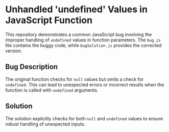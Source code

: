 # Unhandled 'undefined' Values in JavaScript Function

This repository demonstrates a common JavaScript bug involving the improper handling of `undefined` values in function parameters. The `bug.js` file contains the buggy code, while `bugSolution.js` provides the corrected version.

## Bug Description
The original function checks for `null` values but omits a check for `undefined`. This can lead to unexpected errors or incorrect results when the function is called with `undefined` arguments.

## Solution
The solution explicitly checks for both `null` and `undefined` values to ensure robust handling of unexpected inputs.